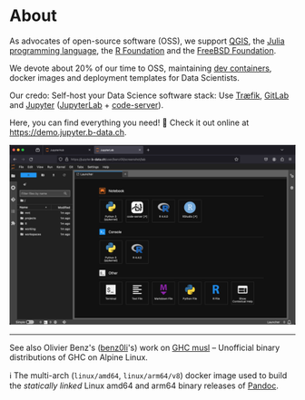 # About

As advocates of open-source software (OSS), we support
[QGIS](https://qgis.org/en/site/about/sustaining_members.html), the
[Julia programming language](https://github.com/sponsors/julialang), the
[R Foundation](https://www.r-project.org/foundation/) and the
[FreeBSD Foundation](https://www.freebsdfoundation.org/).

We devote about 20% of our time to OSS, maintaining
[dev containers](https://containers.dev), docker images and deployment templates
for Data Scientists.

Our credo: Self-host your Data Science software stack: Use
[Træfik](https://github.com/b-data/docker-deployment-traefik),
[GitLab](https://github.com/b-data/docker-deployment-gitlab-ce) and
[Jupyter](https://github.com/b-data/docker-deployment-jupyter)
([JupyterLab](https://jupyter.org) +
[code-server](https://github.com/coder/code-server)).

Here, you can find everything you need! 🔬 Check it out online at
<https://demo.jupyter.b-data.ch>.

![Screenshot](https://raw.githubusercontent.com/b-data/jupyterlab-r-docker-stack/main/assets/screenshot.png)

---

See also Olivier Benz's ([benz0li](https://github.com/benz0li)'s) work on
[GHC musl](https://github.com/benz0li/ghc-musl) – Unofficial binary
distributions of GHC on Alpine Linux.

ℹ️ The multi-arch (`linux/amd64`, `linux/arm64/v8`) docker image used to build
the *statically linked* Linux amd64 and arm64 binary releases of
[Pandoc](https://github.com/jgm/pandoc).
